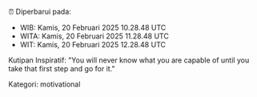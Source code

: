 ⏰ Diperbarui pada:
- WIB: Kamis, 20 Februari 2025 10.28.48 UTC
- WITA: Kamis, 20 Februari 2025 11.28.48 UTC
- WIT: Kamis, 20 Februari 2025 12.28.48 UTC

Kutipan Inspiratif:
"You will never know what you are capable of until you take that first step and go for it."


Kategori: motivational

